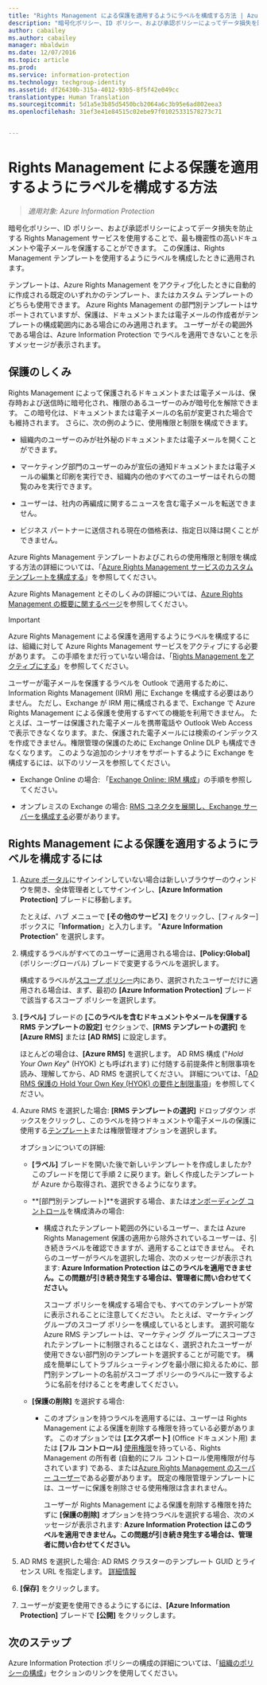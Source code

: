 ```yaml
---
title: "Rights Management による保護を適用するようにラベルを構成する方法 | Azure Information Protection"
description: "暗号化ポリシー、ID ポリシー、および承認ポリシーによってデータ損失を防止する Rights Management サービスを使用することで、最も機密性の高いドキュメントや電子メールを保護することができます。 この保護は、Rights Management テンプレートを使用するようにラベルを構成したときに適用されます。"
author: cabailey
ms.author: cabailey
manager: mbaldwin
ms.date: 12/07/2016
ms.topic: article
ms.prod: 
ms.service: information-protection
ms.technology: techgroup-identity
ms.assetid: df26430b-315a-4012-93b5-8f5f42e049cc
translationtype: Human Translation
ms.sourcegitcommit: 5d1a5e3b85d5450bcb2064a6c3b95e6ad802eea3
ms.openlocfilehash: 31ef3e41e84515c02ebe97f01025331578273c71


---
```


# <a name="how-to-configure-a-label-to-apply-rights-management-protection"></a>Rights Management による保護を適用するようにラベルを構成する方法

>*適用対象: Azure Information Protection*

暗号化ポリシー、ID ポリシー、および承認ポリシーによってデータ損失を防止する Rights Management サービスを使用することで、最も機密性の高いドキュメントや電子メールを保護することができます。 この保護は、Rights Management テンプレートを使用するようにラベルを構成したときに適用されます。 

テンプレートは、Azure Rights Management をアクティブ化したときに自動的に作成される既定のいずれかのテンプレート、またはカスタム テンプレートのどちらも使用できます。 Azure Rights Management の部門別テンプレートはサポートされていますが、保護は、ドキュメントまたは電子メールの作成者がテンプレートの構成範囲内にある場合にのみ適用されます。 ユーザーがその範囲外である場合は、Azure Information Protection でラベルを適用できないことを示すメッセージが表示されます。

## <a name="how-the-protection-works"></a>保護のしくみ

Rights Management によって保護されるドキュメントまたは電子メールは、保存時および送信時に暗号化され、権限のあるユーザーのみが暗号化を解除できます。 この暗号化は、ドキュメントまたは電子メールの名前が変更された場合でも維持されます。 さらに、次の例のように、使用権限と制限を構成できます。

- 組織内のユーザーのみが社外秘のドキュメントまたは電子メールを開くことができます。

- マーケティング部門のユーザーのみが宣伝の通知ドキュメントまたは電子メールの編集と印刷を実行でき、組織内の他のすべてのユーザーはそれらの閲覧のみを実行できます。

- ユーザーは、社内の再編成に関するニュースを含む電子メールを転送できません。

- ビジネス パートナーに送信される現在の価格表は、指定日以降は開くことができません。

Azure Rights Management テンプレートおよびこれらの使用権限と制限を構成する方法の詳細については、「[Azure Rights Management サービスのカスタム テンプレートを構成する](../deploy-use/configure-custom-templates.md)」を参照してください。

Azure Rights Management とそのしくみの詳細については、[Azure Rights Management の概要に関するページ](../understand-explore/what-is-azure-rms.md)を参照してください。

> [!IMPORTANT]
> Azure Rights Management による保護を適用するようにラベルを構成するには、組織に対して Azure Rights Management サービスをアクティブにする必要があります。 この手順をまだ行っていない場合は、「[Rights Management をアクティブにする](../deploy-use/activate-service.md)」を参照してください。

ユーザーが電子メールを保護するラベルを Outlook で適用するために、Information Rights Management (IRM) 用に Exchange を構成する必要はありません。 ただし、Exchange が IRM 用に構成されるまで、Exchange で Azure Rights Management による保護を使用するすべての機能を利用できません。 たとえば、ユーザーは保護された電子メールを携帯電話や Outlook Web Access で表示できなくなります。また、保護された電子メールには検索のインデックスを作成できません。権限管理の保護のために Exchange Online DLP も構成できなくなります。 このような追加のシナリオをサポートするように Exchange を構成するには、以下のリソースを参照してください。

- Exchange Online の場合: 「[Exchange Online: IRM 構成](../deploy-use/configure-office365.md#exchange-online-irm-configuration)」の手順を参照してください。

- オンプレミスの Exchange の場合: [RMS コネクタを展開し、Exchange サーバーを構成する](../deploy-use/deploy-rms-connector.md)必要があります。 


## <a name="to-configure-a-label-to-apply-rights-management-protection"></a>Rights Management による保護を適用するようにラベルを構成するには

1. [Azure ポータル](https://portal.azure.com)にサインインしていない場合は新しいブラウザーのウィンドウを開き、全体管理者としてサインインし、**[Azure Information Protection]** ブレードに移動します。 

    たとえば、ハブ メニューで **[その他のサービス]** をクリックし、[フィルター] ボックスに「**Information**」と入力します。 "**Azure Information Protection**" を選択します。

2. 構成するラベルがすべてのユーザーに適用される場合は、**[Policy:Global]**(ポリシー:グローバル) ブレードで変更するラベルを選択します。 

     構成するラベルが[スコープ ポリシー](configure-policy-scope.md)内にあり、選択されたユーザーだけに適用される場合は、まず、最初の **[Azure Information Protection]** ブレードで該当するスコープ ポリシーを選択します。

3. **[ラベル]** ブレードの **[このラベルを含むドキュメントやメールを保護する RMS テンプレートの設定]** セクションで、**[RMS テンプレートの選択]** を **[Azure RMS]** または **[AD RMS]** に設定します。
    
    ほとんどの場合は、**[Azure RMS]** を選択します。 AD RMS 構成 ("*Hold Your Own Key*" (HYOK) とも呼ばれます) に付随する前提条件と制限事項を読み、理解してから、AD RMS を選択してください。 詳細については、「[AD RMS 保護の Hold Your Own Key (HYOK) の要件と制限事項](configure-adrms-restrictions.md)」を参照してください。
    
4. Azure RMS を選択した場合: **[RMS テンプレートの選択]** ドロップダウン ボックスをクリックし、このラベルを持つドキュメントや電子メールの保護に使用する[テンプレート](../deploy-use/configure-custom-templates.md)または権限管理オプションを選択します。
    
    オプションについての詳細:
    
    - **[ラベル]** ブレードを開いた後で新しいテンプレートを作成しましたか? このブレードを閉じて手順 2 に戻ります。新しく作成したテンプレートが Azure から取得され、選択できるようになります。
    
    - **[部門別テンプレート]**を選択する場合、または[オンボーディング コントロール](../deploy-use/activate-service.md#configuring-onboarding-controls-for-a-phased-deployment)を構成済みの場合:
    
        - 構成されたテンプレート範囲の外にいるユーザー、または Azure Rights Management 保護の適用から除外されているユーザーは、引き続きラベルを確認できますが、適用することはできません。 それらのユーザーがラベルを選択した場合、次のメッセージが表示されます: **Azure Information Protection はこのラベルを適用できません。この問題が引き続き発生する場合は、管理者に問い合わせてください。**
        
            スコープ ポリシーを構成する場合でも、すべてのテンプレートが常に表示されることに注意してください。 たとえば、マーケティング グループのスコープ ポリシーを構成しているとします。 選択可能な Azure RMS テンプレートは、マーケティング グループにスコープされたテンプレートに制限されることはなく、選択されたユーザーが使用できない部門別のテンプレートを選択することが可能です。 構成を簡単にしてトラブルシューティングを最小限に抑えるために、部門別テンプレートの名前がスコープ ポリシーのラベルに一致するように名前を付けることを考慮してください。 
            
    - **[保護の削除]** を選択する場合:
        
        - このオプションを持つラベルを適用するには、ユーザーは Rights Management による保護を削除する権限を持っている必要があります。 このオプションでは **[エクスポート]** (Office ドキュメント用) または **[フル コントロール]** [使用権限](../deploy-use/configure-usage-rights.md)を持っている、Rights Management の所有者 (自動的にフル コントロール使用権限が付与されています) である、または[Azure Rights Management のスーパー ユーザー](../deploy-use/configure-super-users.md)である必要があります。 既定の権限管理テンプレートには、ユーザーに保護を削除させる使用権限は含まれません。 

            ユーザーが Rights Management による保護を削除する権限を持たずに **[保護の削除]** オプションを持つラベルを選択する場合、次のメッセージが表示されます: **Azure Information Protection はこのラベルを適用できません。この問題が引き続き発生する場合は、管理者に問い合わせてください。**

5. AD RMS を選択した場合: AD RMS クラスターのテンプレート GUID とライセンス URL を指定します。 [詳細情報](configure-adrms-restrictions.md#locating-the-information-to-specify-ad-rms-protection-with-an-azure-information-protection-label)

6. **[保存]** をクリックします。

7. ユーザーが変更を使用できるようにするには、**[Azure Information Protection]** ブレードで **[公開]** をクリックします。

## <a name="next-steps"></a>次のステップ

Azure Information Protection ポリシーの構成の詳細については、「[組織のポリシーの構成](configure-policy.md#configuring-your-organizations-policy)」セクションのリンクを使用してください。  



<!--HONumber=Dec16_HO1-->


